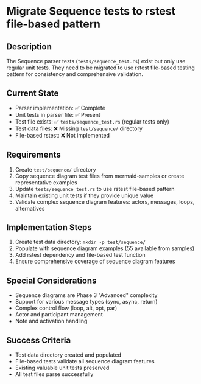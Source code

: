 # Migrate Sequence tests to rstest file-based pattern

## Description
The Sequence parser tests (`tests/sequence_test.rs`) exist but only use regular unit tests. They need to be migrated to use rstest file-based testing pattern for consistency and comprehensive validation.

## Current State
- Parser implementation: ✅ Complete
- Unit tests in parser file: ✅ Present
- Test file exists: ✅ `tests/sequence_test.rs` (regular tests only)
- Test data files: ❌ Missing `test/sequence/` directory
- File-based rstest: ❌ Not implemented

## Requirements
1. Create `test/sequence/` directory
2. Copy sequence diagram test files from mermaid-samples or create representative examples
3. Update `tests/sequence_test.rs` to use rstest file-based pattern
4. Maintain existing unit tests if they provide unique value
5. Validate complex sequence diagram features: actors, messages, loops, alternatives

## Implementation Steps
1. Create test data directory: `mkdir -p test/sequence/`
2. Populate with sequence diagram examples (55 available from samples)
3. Add rstest dependency and file-based test function
4. Ensure comprehensive coverage of sequence diagram features

## Special Considerations
- Sequence diagrams are Phase 3 "Advanced" complexity
- Support for various message types (sync, async, return)
- Complex control flow (loop, alt, opt, par)
- Actor and participant management
- Note and activation handling

## Success Criteria
- Test data directory created and populated
- File-based tests validate all sequence diagram features
- Existing valuable unit tests preserved
- All test files parse successfully